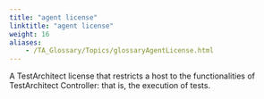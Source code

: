 ```yaml
--- 
title: "agent license"
linktitle: "agent license"
weight: 16
aliases: 
    - /TA_Glossary/Topics/glossaryAgentLicense.html
---
```


A TestArchitect license that restricts a host to the functionalities of TestArchitect Controller: that is, the execution of tests.

